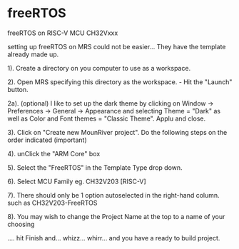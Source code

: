 # freeRTOS
freeRTOS on RISC-V MCU CH32Vxxx

setting up freeRTOS on MRS could not be easier...  They have the template already made up.

1). Create a directory on you computer to use as a workspace.

2). Open MRS specifying this directory as the workspace. - Hit the "Launch" button.

2a). (optional) I like to set up the dark theme by clicking on Window -> Preferences -> General -> Appearance
	  and selecting Theme = "Dark"  as well as  Color and Font themes = "Classic Theme".  Applu and close.
	  
3).  Click on "Create new MounRiver project".   Do the following steps on the order indicated (important)

4).  unClick the "ARM Core" box

5).  Select the "FreeRTOS" in the Template Type drop down.

6).  Select MCU Family eg. CH32V203 [RISC-V]

7).  There should only be 1 option autoselected in the right-hand column.  such as CH32V203-FreeRTOS

8).  You may wish to change the Project Name at the top to a name of your choosing

....  hit Finish and...  whizz...  whirr...  and you have a ready to build project.



   	  
